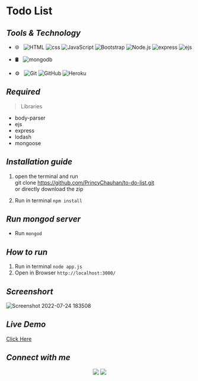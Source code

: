 # **Todo List**
## *Tools & Technology*


- 🌐 &nbsp;
   ![HTML](https://img.shields.io/badge/-HTML-333333?style=flat&logo=HTML5)
   ![css](https://img.shields.io/badge/-css-333333?style=flat&logo=css3)
  ![JavaScript](https://img.shields.io/badge/-JavaScript-333333?style=flat&logo=javascript)
  ![Bootstrap](https://img.shields.io/badge/-Bootstrap-333333?style=flat&logo=bootstrap&logoColor=563D7C)
  ![Node.js](https://img.shields.io/badge/-Node.js-333333?style=flat&logo=Node.js)
  ![express](https://img.shields.io/badge/-express-333333?style=flat&logo=express)
  ![ejs](https://img.shields.io/badge/-ejs-333333?style=flat&logo=ejs)
- 🛢 &nbsp;
  ![mongodb](https://img.shields.io/badge/-MongoDB-333333?style=flat&logo=mongoDB)

- ⚙️ &nbsp;
  ![Git](https://img.shields.io/badge/-Git-333333?style=flat&logo=git)
  ![GitHub](https://img.shields.io/badge/-GitHub-333333?style=flat&logo=github)
  ![Heroku](https://img.shields.io/badge/-Heroku-333333?style=flat&logo=Heroku)

## *Required*
> Libraries
* body-parser
* ejs
* express
* lodash
* mongoose


## *Installation guide*

1. open the terminal and run <br> git clone https://github.com/PrincyChauhan/to-do-list.git <br>or directly download the zip 

2. Run in terminal `npm install` 

## *Run mongod server*
* Run `mongod`


## *How to run*    
1. Run in terminal `node app.js`
2. Open in Browser `http://localhost:3000/`

## *Screenshort*  
![Screenshot 2022-07-24 183508](https://user-images.githubusercontent.com/66620521/180648394-66616dc8-09a4-4c2a-921b-d97401abbd4f.png)

## *Live Demo*    

[Click Here](https://todolist-pc.herokuapp.com/)


## *Connect with me*

<p align="center">
<a href="https://www.linkedin.com/in/princy-chauhan"><img src="https://img.shields.io/badge/-Princy%20Chauhan-0077B5?style=flat-square&logo=Linkedin&logoColor=white"/></a>
<a href="mailto:chauhanprincee7@gmail.com"><img src="https://img.shields.io/badge/-chauhanprincee7@gmail.com-D14836?style=flat-square&logo=Gmail&logoColor=white"/></a>



